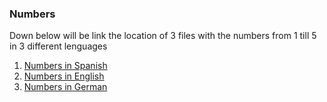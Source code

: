 ### Numbers
Down below will be link the location of 3 files with the numbers from 1 till 5 in 3 different lenguages
1. [Numbers in Spanish](https://github.com/aileen012/Asignacion1/blob/master/numespanol.txt)
2. [Numbers in English](https://github.com/aileen012/Asignacion1/blob/master/numingles.txt)
2. [Numbers in German](https://github.com/aileen012/Asignacion1/blob/master/numaleman.txt)
